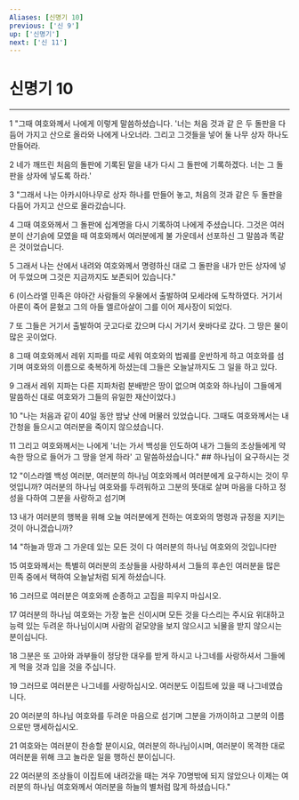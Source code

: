 ```yaml
---
Aliases: [신명기 10]
previous: ['신 9']
up: ['신명기']
next: ['신 11']
---
```

# 신명기 10

***


1 "그때 여호와께서 나에게 이렇게 말씀하셨습니다. '너는 처음 것과 같 은 두 돌판을 다듬어 가지고 산으로 올라와 나에게 나오너라. 그리고 그것들을 넣어 둘 나무 상자 하나도 만들어라. 

2 네가 깨뜨린 처음의 돌판에 기록된 말을 내가 다시 그 돌판에 기록하겠다. 너는 그 돌판을 상자에 넣도록 하라.' 

3 "그래서 나는 아카시아나무로 상자 하나를 만들어 놓고, 처음의 것과 같은 두 돌판을 다듬어 가지고 산으로 올라갔습니다. 

4 그때 여호와께서 그 돌판에 십계명을 다시 기록하여 나에게 주셨습니다. 그것은 여러분이 산기슭에 모였을 때 여호와께서 여러분에게 불 가운데서 선포하신 그 말씀과 똑같은 것이었습니다. 

5 그래서 나는 산에서 내려와 여호와께서 명령하신 대로 그 돌판을 내가 만든 상자에 넣어 두었으며 그것은 지금까지도 보존되어 있습니다." 

6 (이스라엘 민족은 야아간 사람들의 우물에서 출발하여 모세라에 도착하였다. 거기서 아론이 죽어 묻혔고 그의 아들 엘르아살이 그를 이어 제사장이 되었다. 

7 또 그들은 거기서 출발하여 굿고다로 갔으며 다시 거기서 욧바다로 갔다. 그 땅은 물이 많은 곳이었다. 

8 그때 여호와께서 레위 지파를 따로 세워 여호와의 법궤를 운반하게 하고 여호와를 섬기며 여호와의 이름으로 축복하게 하셨는데 그들은 오늘날까지도 그 일을 하고 있다. 

9 그래서 레위 지파는 다른 지파처럼 분배받은 땅이 없으며 여호와 하나님이 그들에게 말씀하신 대로 여호와가 그들의 유일한 재산이었다.) 

10 "나는 처음과 같이 40일 동안 밤낮 산에 머물러 있었습니다. 그때도 여호와께서는 내 간청을 들으시고 여러분을 죽이지 않으셨습니다. 

11 그리고 여호와께서는 나에게 '너는 가서 백성을 인도하여 내가 그들의 조상들에게 약속한 땅으로 들어가 그 땅을 얻게 하라' 고 말씀하셨습니다." ## 하나님이 요구하시는 것 

12 "이스라엘 백성 여러분, 여러분의 하나님 여호와께서 여러분에게 요구하시는 것이 무엇입니까? 여러분의 하나님 여호와를 두려워하고 그분의 뜻대로 살며 마음을 다하고 정성을 다하여 그분을 사랑하고 섬기며 

13 내가 여러분의 행복을 위해 오늘 여러분에게 전하는 여호와의 명령과 규정을 지키는 것이 아니겠습니까? 

14 "하늘과 땅과 그 가운데 있는 모든 것이 다 여러분의 하나님 여호와의 것입니다만 

15 여호와께서는 특별히 여러분의 조상들을 사랑하셔서 그들의 후손인 여러분을 많은 민족 중에서 택하여 오늘날처럼 되게 하셨습니다. 

16 그러므로 여러분은 여호와께 순종하고 고집을 피우지 마십시오. 

17 여러분의 하나님 여호와는 가장 높은 신이시며 모든 것을 다스리는 주시요 위대하고 능력 있는 두려운 하나님이시며 사람의 겉모양을 보지 않으시고 뇌물을 받지 않으시는 분이십니다. 

18 그분은 또 고아와 과부들이 정당한 대우를 받게 하시고 나그네를 사랑하셔서 그들에게 먹을 것과 입을 것을 주십니다. 

19 그러므로 여러분은 나그네를 사랑하십시오. 여러분도 이집트에 있을 때 나그네였습니다. 

20 여러분의 하나님 여호와를 두려운 마음으로 섬기며 그분을 가까이하고 그분의 이름으로만 맹세하십시오. 

21 여호와는 여러분이 찬송할 분이시요, 여러분의 하나님이시며, 여러분이 목격한 대로 여러분을 위해 크고 놀라운 일을 행하신 분이십니다. 

22 여러분의 조상들이 이집트에 내려갔을 때는 겨우 70명밖에 되지 않았으나 이제는 여러분의 하나님 여호와께서 여러분을 하늘의 별처럼 많게 하셨습니다."
